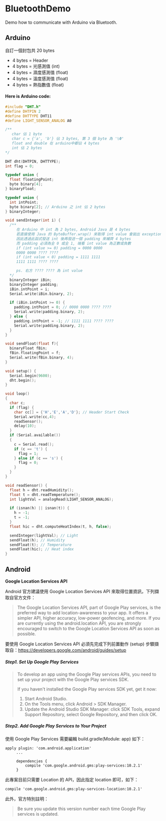 # BluetoothDemo

Demo how to communicate with Arduino via Bluetooth.

Arduino
---
 自訂一個封包共 20 bytes
* 4 bytes = Header
* 4 bytes = 光感測值 (int)
* 4 bytes = 濕度感測值 (float)
* 4 bytes = 溫度感測值 (float)
* 4 bytes = 熱指數值 (float)

#### Here is Arduino code:

```c++
#include "DHT.h"
#define DHTPIN 2
#define DHTTYPE DHT11
#define LIGHT_SENSOR_ANALOG A0

/**
   char 佔 1 byte
   char c = {'a', 'b'} 佔 3 bytes, 第 3 個 byte 為 '\0'
   float and double 在 arduino中都佔 4 bytes
   int 佔 2 bytes
*/

DHT dht(DHTPIN, DHTTYPE);
int flag = 0;

typedef union {
  float floatingPoint;
  byte binary[4];
} binaryFloat;

typedef union {
  int intPoint;
  byte binary[2]; // Arduino 之 int 佔 2 bytes
} binaryInteger;

void sendInteger(int i) {
  /**
     在 Arduino 中 int 為 2 bytes, Android Java 是 4 bytes
     若直接使用 Java 的 ByteBuffer.wrap() 來取得 int value 會拋出 exception
     因此透過此函式發送 int 後再發送一個 padding 來補齊 4 bytes
     而 padding 必須為全 0 或全 1, 端看 int value 為正數或負數
     if (int value >= 0) padding = 0000 0000
     0000 0000 ???? ????
     if (int value < 0) padding = 1111 1111
     1111 1111 ???? ????

     ps. 右方 ???? ???? 為 int value
  */
  binaryInteger iBin;
  binaryInteger padding;
  iBin.intPoint = i;
  Serial.write(iBin.binary, 2);

  if (iBin.intPoint >= 0) {
    padding.intPoint = 0; // 0000 0000 ???? ????
    Serial.write(padding.binary, 2);
  } else {
    padding.intPoint = -1; // 1111 1111 ???? ????
    Serial.write(padding.binary, 2);
  }
}

void sendFloat(float f){
  binaryFloat fBin;
  fBin.floatingPoint = f;
  Serial.write(fBin.binary, 4);
}

void setup() {
  Serial.begin(9600);
  dht.begin();
}

void loop()
{
  char c;
  if (flag) {
    char cc[] = {'H','E','A','D'}; // Header Start Check
    Serial.write(cc,4);
    readSensor();
    delay(10);
  }
  if (Serial.available())
  {
    c = Serial.read();
    if (c == 't') {
      flag = 1;
    } else if (c == 's') {
      flag = 0;
    }
  }
}

void readSensor() {
  float h = dht.readHumidity();
  float t = dht.readTemperature();
  int lightVal = analogRead(LIGHT_SENSOR_ANALOG);

  if (isnan(h) || isnan(t)) {
    h = -1;
    t = -1;
  }
  float hic = dht.computeHeatIndex(t, h, false);

  sendInteger(lightVal); // Light
  sendFloat(h); // Humidity
  sendFloat(t); // Temperature
  sendFloat(hic); // Heat index
}
```


Android
---

**Google Location Services API**

Android 官方建議使用 Google Location Services API 來取得位置資訊，下列擷取自官方文件：
> The Google Location Services API, part of Google Play services, is the preferred way to add location-awareness to your app. It offers a simpler API, higher accuracy, low-power geofencing, and more. If you are currently using the android.location API, you are strongly encouraged to switch to the Google Location Services API as soon as possible. 

 要使用 Google Location Services API 必須先完成下列前置動作 (setup)
 步驟擷取自：https://developers.google.com/android/guides/setup
 
##### Step1. Set Up Google Play Services
> To develop an app using the Google Play services APIs, you need to set up your project with the Google Play services SDK.
>
> If you haven't installed the Google Play services SDK yet, get it now:
>
> 1. Start Android Studio.
> 2. On the Tools menu, click Android > SDK Manager.
> 3. Update the Android Studio SDK Manager: click SDK Tools, expand Support Repository, select Google Repository, and then click OK.

##### Step2. Add Google Play Services to Your Project
      
使用 Google Play Services 需要編輯 build.gradle(Module: app) 如下： 
 
 ```
 apply plugin: 'com.android.application'
      ...
  
      dependencies {
          compile 'com.google.android.gms:play-services:10.2.1'
      }
 ```

此專案目前只需要 Location 的 API，因此指定 location 即可，如下：

`compile 'com.google.android.gms:play-services-location:10.2.1'`

此外，官方特別註明：

> Be sure you update this version number each time Google Play services is updated.

